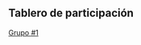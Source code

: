 ## Tablero de participación 



[Grupo #1](https://ca0307-ii-2025.github.io/tablero-de-participacion/#/widget/?search=&sort=groupTitle&sortWithin=title%20dsc&since=2025-08-11T00%3A00%3A00&until=2025-08-20T23%3A59%3A59&timeframe=week&mergegroup=&groupSelect=groupByRepos&breakdown=false&filteredFileName=&chartGroupIndex=0)

<!--

**Here are some ideas to get you started:**

🙋‍♀️ A short introduction - what is your organization all about?
🌈 Contribution guidelines - how can the community get involved?
👩‍💻 Useful resources - where can the community find your docs? Is there anything else the community should know?
🍿 Fun facts - what does your team eat for breakfast?
🧙 Remember, you can do mighty things with the power of [Markdown](https://docs.github.com/github/writing-on-github/getting-started-with-writing-and-formatting-on-github/basic-writing-and-formatting-syntax)
-->
